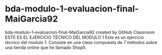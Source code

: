 # bda-modulo-1-evaluacion-final-MaiGarcia92
bda-modulo-1-evaluacion-final-MaiGarcia92 created by GitHub Classroom
ESTE ES EL EJERCICIO TÉCNICO DEL MODULO 1
Este es un ejercicio técnico del modulo 1. Consiste en una clase compuesta de 7 métodos sobre una tienda online que he llamado ShopIt. 

